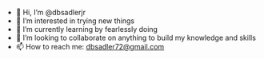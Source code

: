 - 👋 Hi, I’m @dbsadlerjr
- 👀 I’m interested in trying new things
- 🌱 I’m currently learning by fearlessly doing
- 💞️ I’m looking to collaborate on anything to build my knowledge and skills
- 📫 How to reach me: dbsadler72@gmail.com

<!---
dbsadlerjr/dbsadlerjr is a ✨ special ✨ repository because its `README.md` (this file) appears on your GitHub profile.
You can click the Preview link to take a look at your changes.
--->
